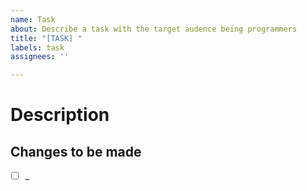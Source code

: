 ```yaml
---
name: Task
about: Describe a task with the target audence being programmers
title: "[TASK] "
labels: task
assignees: ''

---
```


# Description

## Changes to be made

- [ ] _
